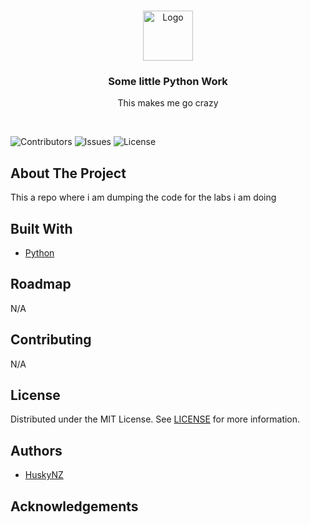 <br/>
<p align="center">
  <a href="https://github.com/HuskyNZ/ara-python-25">
    <img src="https://serv.hnz.li/logo/default.png" alt="Logo" width="80" height="80">
  </a>

  <h3 align="center">Some little Python Work</h3>
  <p align="center">This makes me go crazy</p>
  <br>

</p>

![Contributors](https://img.shields.io/github/contributors/HuskyNZ/10?color=dark-green) ![Issues](https://img.shields.io/github/issues/HuskyNZ/ara-python-25) ![License](https://img.shields.io/github/license/HuskyNZ/ara-python-25)

## About The Project

This a repo where i am dumping the code for the labs i am doing

## Built With

- [Python](https://www.python.org/)


## Roadmap
N/A

## Contributing

N/A

## License

Distributed under the MIT License. See [LICENSE](https://github.com/huskynz/ara-python-25/blob/master/LICENSE) for more information.

## Authors

- [HuskyNZ](https://www.husky.nz)

## Acknowledgements